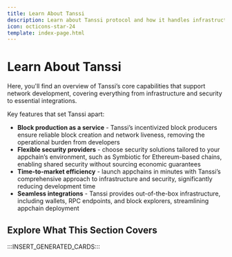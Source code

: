 ```yaml
---
title: Learn About Tanssi
description: Learn about Tanssi protocol and how it handles infrastructure complexities, making it easy for new networks to be deployed in the Polkadot Web3 ecosystem.
icon: octicons-star-24
template: index-page.html
---
```


# Learn About Tanssi

Here, you'll find an overview of Tanssi’s core capabilities that support network development, covering everything from infrastructure and security to essential integrations.

Key features that set Tanssi apart:

- **Block production as a service** - Tanssi’s incentivized block producers ensure reliable block creation and network liveness, removing the operational burden from developers
- **Flexible security providers** - choose security solutions tailored to your appchain’s environment, such as Symbiotic for Ethereum-based chains, enabling shared security without sourcing economic guarantees
- **Time-to-market efficiency** - launch appchains in minutes with Tanssi’s comprehensive approach to infrastructure and security, significantly reducing development time
- **Seamless integrations** - Tanssi provides out-of-the-box infrastructure, including wallets, RPC endpoints, and block explorers, streamlining appchain deployment

## Explore What This Section Covers

:::INSERT_GENERATED_CARDS::: 